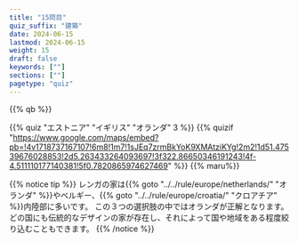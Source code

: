 ```yaml
---
title: "15問目"
quiz_suffix: "建築"
date: 2024-06-15
lastmod: 2024-06-15
weight: 15
draft: false
keywords: [""]
sections: [""]
pagetype: "quiz"
---
```


{{% qb %}}

{{% quiz "エストニア" "イギリス" "オランダ" 3 %}}
{{% quizif "https://www.google.com/maps/embed?pb=!4v1718737167107!6m8!1m7!1sJEq7zrmBkYoK9XMAtziKYg!2m2!1d51.47539676028853!2d5.263433264093697!3f322.86650346191243!4f-4.511110177140381!5f0.7820865974627469" %}}
{{% maru%}}

<div class="googlemap-if ansarea transparent-area">
{{% notice tip %}}
レンガの家は{{% goto "../../rule/europe/netherlands/" "オランダ" %}}やベルギー、{{% goto "../../rule/europe/croatia/" "クロアチア" %}}内陸部に多いです。
この３つの選択肢の中ではオランダが正解となります。どの国にも伝統的なデザインの家が存在し、それによって国や地域をある程度絞り込むこともできます。
{{% /notice %}}
</div>